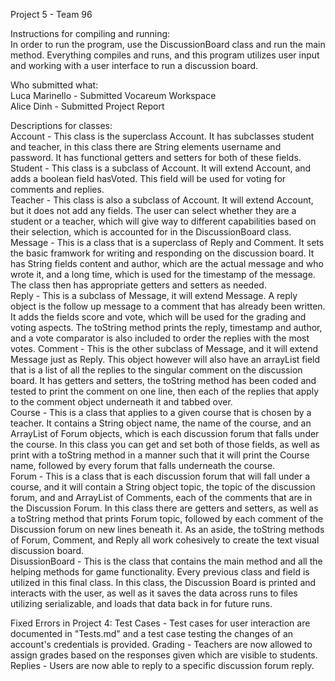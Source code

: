 Project 5 - Team 96            

Instructions for compiling and running:               
In order to run the program, use the DiscussionBoard class and run the main method. Everything compiles and runs, and this program utilizes user input and working with a user interface to run a discussion board.                   

Who submitted what:                                 
Luca Marinello - Submitted Vocareum Workspace                       
Alice Dinh - Submitted Project Report                               

Descriptions for classes:                                               
Account - This class is the superclass Account. It has subclasses student and teacher, in this class there are String elements username and password. It has functional getters and setters for both of these fields.                           
Student - This class is a subclass of Account. It will extend Account, and adds a boolean field hasVoted. This field will be used for voting for comments and replies.                                                
Teacher - This class is also a subclass of Account. It will extend Account, but it does not add any fields. The user can select whether they are a student or a teacher, which will give way to different capabilities based on their selection, which is accounted for in the DiscussionBoard class.                                                                     
Message - This is a class that is a superclass of Reply and Comment. It sets the basic framwork for writing and responding on the discussion board. It has String fields content and author, which are the actual message and who wrote it, and a long time, which is used for the timestamp of the message. The class then has appropriate getters and setters as needed.                    
Reply - This is a subclass of Message, it will extend Message. A reply object is the follow up message to a comment that has already been written. It adds the fields score and vote, which will be used for the grading and voting aspects. The toString method prints the reply, timestamp and author, and a vote comparator is also included to order the replies with the most votes. Comment - This is the other subclass of Message, and it will extend Message just as Reply. This object however will also have an arrayList field that is a list of all the replies to the singular comment on the discussion board. It has getters and setters, the toString method has been coded and tested to print the comment on one line, then each of the replies that apply to the comment object underneath it and tabbed over.                                      
Course - This is a class that applies to a given course that is chosen by a teacher. It contains a String object name, the name of the course, and an ArrayList of Forum objects, which is each discussion forum that falls under the course. In this class you can get and set both of those fields, as well as print with a toString method in a manner such that it will print the Course name, followed by every forum that falls underneath the course.                                            
Forum - This is a class that is each discussion forum that will fall under a course, and it will contain a String object topic, the topic of the discussion forum, and and ArrayList of Comments, each of the comments that are in the Discussion Forum. In this class there are getters and setters, as well as a toString method that prints Forum topic, followed by each comment of the Discussion forum on new lines beneath it. As an aside, the toString methods of Forum, Comment, and Reply all work cohesively to create the text visual discussion board.                                                    
DisussionBoard - This is the class that contains the main method and all the helping methods for game functionality. Every previous class and field is utilized in this final class. In this class, the Discussion Board is printed and interacts with the user, as well as it saves the data across runs to files utilizing serializable, and loads that data back in for future runs.

Fixed Errors in Project 4:
Test Cases - Test cases for user interaction are documented in "Tests.md" and a test case testing the changes of an account's credentials is provided.
Grading - Teachers are now allowed to assign grades based on the responses given which are visible to students.
Replies - Users are now able to reply to a specific discussion forum reply.
